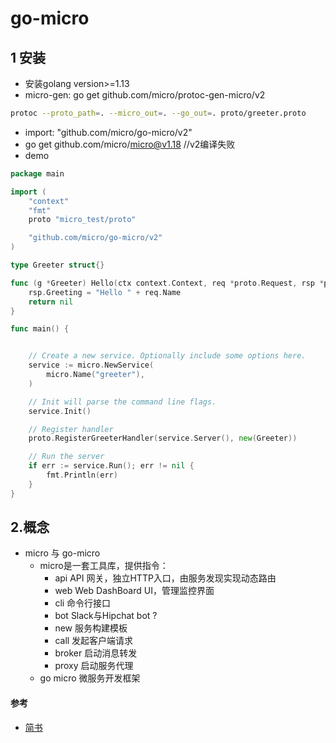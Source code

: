 # go-micro

## 1 安装

- 安装golang version>=1.13
- micro-gen: go get github.com/micro/protoc-gen-micro/v2
  
``` bash
protoc --proto_path=. --micro_out=. --go_out=. proto/greeter.proto
```
- import: "github.com/micro/go-micro/v2"
- go get github.com/micro/micro@v1.18    //v2编译失败
- demo
  
``` go
package main

import (
	"context"
	"fmt"
	proto "micro_test/proto"

	"github.com/micro/go-micro/v2"
)

type Greeter struct{}

func (g *Greeter) Hello(ctx context.Context, req *proto.Request, rsp *proto.Response) error {
	rsp.Greeting = "Hello " + req.Name
	return nil
}

func main() {


	// Create a new service. Optionally include some options here.
	service := micro.NewService(
		micro.Name("greeter"),
	)

	// Init will parse the command line flags.
	service.Init()

	// Register handler
	proto.RegisterGreeterHandler(service.Server(), new(Greeter))

	// Run the server
	if err := service.Run(); err != nil {
		fmt.Println(err)
	}
}


```

## 2.概念

- micro 与 go-micro
  - micro是一套工具库，提供指令：
    - api  	API 网关，独立HTTP入口，由服务发现实现动态路由
    - web	Web DashBoard	UI，管理监控界面
    - cli	命令行接口
    - bot	Slack与Hipchat bot ?
    - new	服务构建模板
    - call  发起客户端请求
    - broker 启动消息转发
    - proxy	 启动服务代理
  - go micro 微服务开发框架


#### 参考
- [简书](https://www.jianshu.com/p/751cd31302e7)